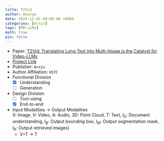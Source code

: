 ```yaml
---
title: T2Vid
author: Anonym
date: 2024-12-02 00:00:00 +0800
categories: [Arxiv]
tags: [MM-LLMs]
math: true
pin: false
---
```


- Paper: [T2Vid: Translating Long Text into Multi-Image
is the Catalyst for Video-LLMs](https://arxiv.org/pdf/2411.19951)
- [Project Link](https://github.com/xjtupanda/T2Vid)
- Publisher: `Arxiv`
- Author Affiliation: `USTC`
- Functional Division
  + [x] Understanding
  + [ ] Generation
- Design Division
  + [ ] Tool-using
  + [x] End-to-end
- Input Modalities $\rightarrow$ Output Modalities <br />(I: Image, V: Video, A: Audio, 3D: Point Cloud, T: Text, I<sub>D</sub>: Document understanding, I<sub>B</sub>: Output bounding box, I<sub>M</sub>: Output segmentation mask, I<sub>R</sub>: Output retrieved images)
  + V+T $\rightarrow$ T
